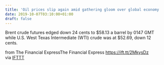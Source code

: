 ```yaml
---
title: 'Oil prices slip again amid gathering gloom over global economy'
date: 2019-10-07T03:10:00+01:00
draft: false
---
```


Brent crude futures edged down 24 cents to $58.13 a barrel by 0147 GMT while U.S. West Texas Intermediate (WTI) crude was at $52.69, down 12 cents.  
  
from The Financial ExpressThe Financial Express https://ift.tt/2MkysDz  
via [IFTTT](https://ifttt.com/?ref=da&site=blogger)